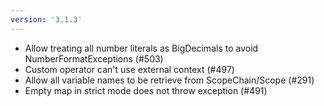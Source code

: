 ```yaml
---
version: '3.1.3'
---
```


- Allow treating all number literals as BigDecimals to avoid NumberFormatExceptions (#503)
- Custom operator can't use external context (#497) 
- Allow all variable names to be retrieve from ScopeChain/Scope (#291)
- Empty map in strict mode does not throw exception (#491)